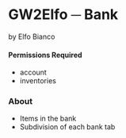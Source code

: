 # GW2Elfo ─ Bank
by Elfo Bianco

#### Permissions Required
* account
* inventories

### About
* Items in the bank
* Subdivision of each bank tab
